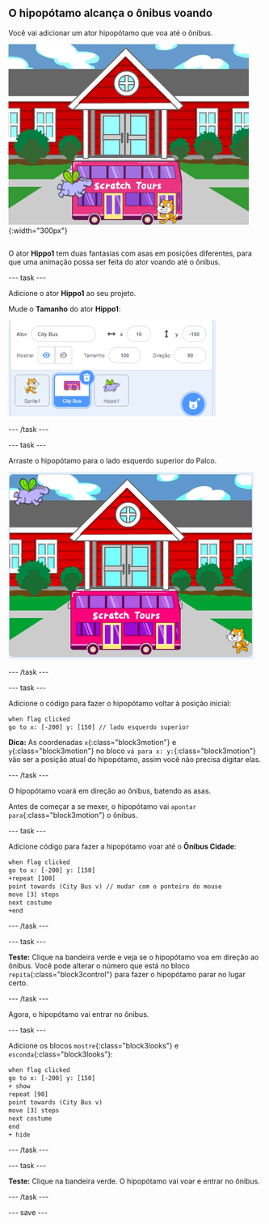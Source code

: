 ## O hipopótamo alcança o ônibus voando

<div style="display: flex; flex-wrap: wrap">
<div style="flex-basis: 200px; flex-grow: 1; margin-right: 15px;">
Você vai adicionar um ator hipopótamo que voa até o ônibus.
</div>
<div>

![O hipopótamo voando para o ônibus.](images/hippo-flies.png){:width="300px"}

</div>
</div>

O ator **Hippo1** tem duas fantasias com asas em posições diferentes, para que uma animação possa ser feita do ator voando até o ônibus.

--- task ---

Adicione o ator **Hippo1** ao seu projeto.

Mude o **Tamanho** do ator **Hippo1**:

![O painel Ator para o ator Hippo1, com o tamanho 50.](images/hippo-sprite-size.png)

--- /task ---

--- task ---

Arraste o hipopótamo para o lado esquerdo superior do Palco.

![O ator Hippo1 no lado superior esquerdo do Palco.](images/hippo-sprite-stage.png)

--- /task ---

--- task ---

Adicione o código para fazer o hipopótamo voltar à posição inicial:

```blocks3
when flag clicked
go to x: [-200] y: [150] // lado esquerdo superior
```

**Dica:** As coordenadas `x`{:class="block3motion"} e `y`{:class="block3motion"} no bloco `vá para x: y:`{:class="block3motion"} vão ser a posição atual do hipopótamo, assim você não precisa digitar elas.

--- /task ---

O hipopótamo voará em direção ao ônibus, batendo as asas.

Antes de começar a se mexer, o hipopótamo vai `apontar para`{:class="block3motion"} o ônibus.

--- task ---

Adicione código para fazer a hipopótamo voar até o **Ônibus Cidade**:

```blocks3
when flag clicked
go to x: [-200] y: [150] 
+repeat [100] 
point towards (City Bus v) // mudar com o ponteiro do mouse
move [3] steps
next costume
+end
```

--- /task ---

--- task ---

**Teste:** Clique na bandeira verde e veja se o hipopótamo voa em direção ao ônibus. Você pode alterar o número que está no bloco `repita`{:class="block3control"} para fazer o hipopótamo parar no lugar certo.

--- /task ---

Agora, o hipopótamo vai entrar no ônibus.

--- task ---

Adicione os blocos `mostre`{:class="block3looks"} e `esconda`{:class="block3looks"}:

```blocks3
when flag clicked
go to x: [-200] y: [150] 
+ show
repeat [90] 
point towards (City Bus v)
move [3] steps
next costume
end
+ hide
```

--- /task ---

--- task ---

**Teste:** Clique na bandeira verde. O hipopótamo vai voar e entrar no ônibus.

--- /task ---

--- save ---
